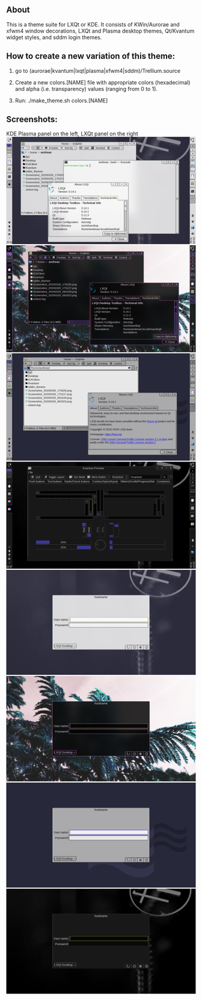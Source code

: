 ## About
This is a theme suite for LXQt or KDE. It consists of KWin/Aurorae and xfwm4 window decorations, LXQt and Plasma desktop themes, Qt/Kvantum widget styles, and sddm login themes.

## How to create a new variation of this theme:

1) go to (aurorae|kvantum|lxqt|plasma|xfwm4|sddm)/Trellium.source

2) Create a new colors.[NAME]  file with appropriate colors (hexadecimal) and 
   alpha (i.e. transparency) values (ranging from 0 to 1).

3) Run:
       ./make_theme.sh colors.[NAME]

## Screenshots:
KDE Plasma panel on the left, LXQt panel on the right
![Colorshift](screenshots/Colorshift.png?raw=true "Colorshift")
![Moodlight](screenshots/Moodlight.png?raw=true "Moodlight")
![Solid](screenshots/Solid.png?raw=true "Solid")
![Dark](screenshots/Dark.png?raw=true "Dark")
![sddm_Colorshift](screenshots/sddm_Colorshift.png?raw=true "Colorshift")
![sddm_Moodlight](screenshots/sddm_Moodlight.png?raw=true "Moodlight")
![sddm_Solid](screenshots/sddm_Solid.png?raw=true "Solid")
![sddm_Dark](screenshots/sddm_Dark.png?raw=true "Dark")

